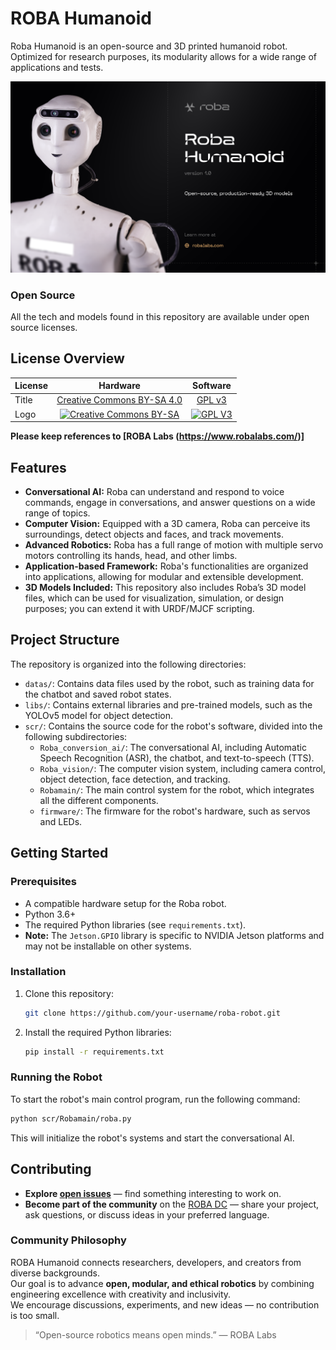ROBA Humanoid
===================

Roba Humanoid is an open-source and 3D printed humanoid robot. Optimized for research purposes, its modularity allows for a wide range of applications and tests.


![Trunk Assembled](Images/tg_image_329837944.png)

### Open Source

All the tech and models found in this repository are available under open source licenses.

## License Overview

|   License     |     Hardware    |   Software      |
| ------------- | :-------------: | :-------------: |
| Title  | [Creative Commons BY-SA 4.0](http://creativecommons.org/licenses/by-sa/4.0/)  | [GPL v3](http://www.gnu.org/licenses/gpl.html)  |
| Logo  | [![Creative Commons BY-SA](https://i.creativecommons.org/l/by-sa/4.0/88x31.png)](http://creativecommons.org/licenses/by-sa/4.0/) | [![GPL V3](https://www.gnu.org/graphics/gplv3-88x31.png)](http://www.gnu.org/licenses/gpl.html) |

**Please keep references to [ROBA Labs (https://www.robalabs.com/)]**


## Features

- **Conversational AI:** Roba can understand and respond to voice commands, engage in conversations, and answer questions on a wide range of topics.
- **Computer Vision:** Equipped with a 3D camera, Roba can perceive its surroundings, detect objects and faces, and track movements.
- **Advanced Robotics:** Roba has a full range of motion with multiple servo motors controlling its hands, head, and other limbs.
- **Application-based Framework:** Roba's functionalities are organized into applications, allowing for modular and extensible development.
- **3D Models Included:** This repository also includes Roba’s 3D model files, which can be used for visualization, simulation, or design purposes; you can extend it with URDF/MJCF scripting.

## Project Structure

The repository is organized into the following directories:

- `datas/`: Contains data files used by the robot, such as training data for the chatbot and saved robot states.
- `libs/`: Contains external libraries and pre-trained models, such as the YOLOv5 model for object detection.
- `scr/`: Contains the source code for the robot's software, divided into the following subdirectories:
    - `Roba_conversion_ai/`: The conversational AI, including Automatic Speech Recognition (ASR), the chatbot, and text-to-speech (TTS).
    - `Roba_vision/`: The computer vision system, including camera control, object detection, face detection, and tracking.
    - `Robamain/`: The main control system for the robot, which integrates all the different components.
    - `firmware/`: The firmware for the robot's hardware, such as servos and LEDs.

## Getting Started

### Prerequisites

- A compatible hardware setup for the Roba robot.
- Python 3.6+
- The required Python libraries (see `requirements.txt`).
- **Note:** The `Jetson.GPIO` library is specific to NVIDIA Jetson platforms and may not be installable on other systems.

### Installation

1.  Clone this repository:
    ```bash
    git clone https://github.com/your-username/roba-robot.git
    ```
2.  Install the required Python libraries:
    ```bash
    pip install -r requirements.txt
    ```

### Running the Robot

To start the robot's main control program, run the following command:

```bash
python scr/Robamain/roba.py
```

This will initialize the robot's systems and start the conversational AI.

## Contributing

- **Explore [open issues](https://github.com/roba-labs/roba-humanoid/issues)** — find something interesting to work on.  
- **Become part of the community** on the [ROBA DC]((https://discord.com/invite/6SmRszzA)) — share your project, ask questions, or discuss ideas in your preferred language.  

### Community Philosophy

ROBA Humanoid connects researchers, developers, and creators from diverse backgrounds.  
Our goal is to advance **open, modular, and ethical robotics** by combining engineering excellence with creativity and inclusivity.  
We encourage discussions, experiments, and new ideas — no contribution is too small.

> “Open-source robotics means open minds.” — ROBA Labs
